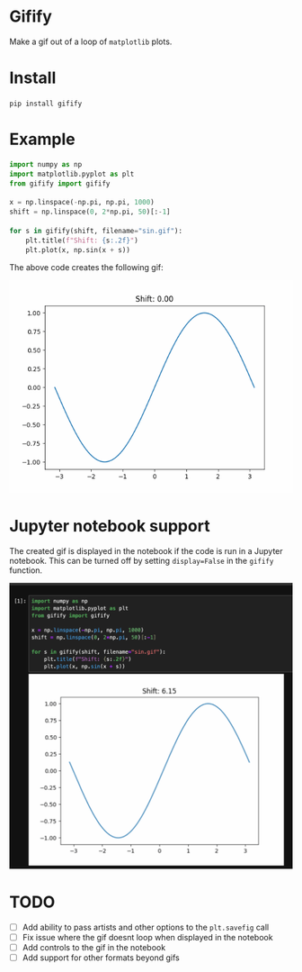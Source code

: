 # Gifify

Make a gif out of a loop of `matplotlib` plots.

# Install

`pip install gifify`

# Example

```python
import numpy as np
import matplotlib.pyplot as plt
from gifify import gifify

x = np.linspace(-np.pi, np.pi, 1000)
shift = np.linspace(0, 2*np.pi, 50)[:-1]

for s in gifify(shift, filename="sin.gif"):
    plt.title(f"Shift: {s:.2f}")
    plt.plot(x, np.sin(x + s))

```

The above code creates the following gif:

![sin](sin.gif)

# Jupyter notebook support

The created gif is displayed in the notebook if the code is run in a Jupyter notebook.
This can be turned off by setting `display=False` in the `gifify` function.

![example](example.png)

# TODO

-   [ ] Add ability to pass artists and other options to the `plt.savefig` call
-   [ ] Fix issue where the gif doesnt loop when displayed in the notebook
-   [ ] Add controls to the gif in the notebook
-   [ ] Add support for other formats beyond gifs
